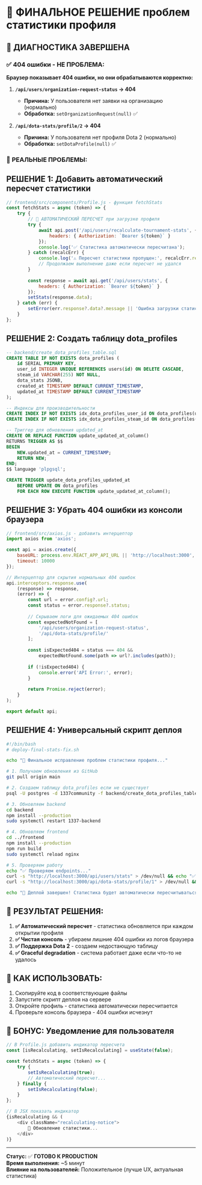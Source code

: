 # 🔧 ФИНАЛЬНОЕ РЕШЕНИЕ проблем статистики профиля

## 🚨 ДИАГНОСТИКА ЗАВЕРШЕНА

### ✅ **404 ошибки - НЕ ПРОБЛЕМА:**

**Браузер показывает 404 ошибки, но они обрабатываются корректно:**

1. **`/api/users/organization-request-status` → 404** 
   - **Причина:** У пользователя нет заявки на организацию (нормально)
   - **Обработка:** `setOrganizationRequest(null)` ✅

2. **`/api/dota-stats/profile/2` → 404**
   - **Причина:** У пользователя нет профиля Dota 2 (нормально) 
   - **Обработка:** `setDotaProfile(null)` ✅

### 🎯 **РЕАЛЬНЫЕ ПРОБЛЕМЫ:**

## РЕШЕНИЕ 1: Добавить автоматический пересчет статистики

```javascript
// frontend/src/components/Profile.js - функция fetchStats
const fetchStats = async (token) => {
    try {
        // 🔄 АВТОМАТИЧЕСКИЙ ПЕРЕСЧЕТ при загрузке профиля
        try {
            await api.post('/api/users/recalculate-tournament-stats', {}, {
                headers: { Authorization: `Bearer ${token}` }
            });
            console.log('✅ Статистика автоматически пересчитана');
        } catch (recalcErr) {
            console.log('⚠️ Пересчет статистики пропущен:', recalcErr.response?.data?.error);
            // Продолжаем выполнение даже если пересчет не удался
        }
        
        const response = await api.get('/api/users/stats', {
            headers: { Authorization: `Bearer ${token}` }
        });
        setStats(response.data);
    } catch (err) {
        setError(err.response?.data?.message || 'Ошибка загрузки статистики');
    }
};
```

## РЕШЕНИЕ 2: Создать таблицу dota_profiles

```sql
-- backend/create_dota_profiles_table.sql
CREATE TABLE IF NOT EXISTS dota_profiles (
    id SERIAL PRIMARY KEY,
    user_id INTEGER UNIQUE REFERENCES users(id) ON DELETE CASCADE,
    steam_id VARCHAR(255) NOT NULL,
    dota_stats JSONB,
    created_at TIMESTAMP DEFAULT CURRENT_TIMESTAMP,
    updated_at TIMESTAMP DEFAULT CURRENT_TIMESTAMP
);

-- Индексы для производительности
CREATE INDEX IF NOT EXISTS idx_dota_profiles_user_id ON dota_profiles(user_id);
CREATE INDEX IF NOT EXISTS idx_dota_profiles_steam_id ON dota_profiles(steam_id);

-- Триггер для обновления updated_at
CREATE OR REPLACE FUNCTION update_updated_at_column()
RETURNS TRIGGER AS $$
BEGIN
    NEW.updated_at = CURRENT_TIMESTAMP;
    RETURN NEW;
END;
$$ language 'plpgsql';

CREATE TRIGGER update_dota_profiles_updated_at 
    BEFORE UPDATE ON dota_profiles
    FOR EACH ROW EXECUTE FUNCTION update_updated_at_column();
```

## РЕШЕНИЕ 3: Убрать 404 ошибки из консоли браузера

```javascript
// frontend/src/axios.js - добавить интерцептор
import axios from 'axios';

const api = axios.create({
    baseURL: process.env.REACT_APP_API_URL || 'http://localhost:3000',
    timeout: 10000
});

// Интерцептор для скрытия нормальных 404 ошибок
api.interceptors.response.use(
    (response) => response,
    (error) => {
        const url = error.config?.url;
        const status = error.response?.status;
        
        // Скрываем логи для ожидаемых 404 ошибок
        const expectedNotFound = [
            '/api/users/organization-request-status',
            '/api/dota-stats/profile/'
        ];
        
        const isExpected404 = status === 404 && 
            expectedNotFound.some(path => url?.includes(path));
        
        if (!isExpected404) {
            console.error('API Error:', error);
        }
        
        return Promise.reject(error);
    }
);

export default api;
```

## РЕШЕНИЕ 4: Универсальный скрипт деплоя

```bash
#!/bin/bash
# deploy-final-stats-fix.sh

echo "🚀 Финальное исправление проблем статистики профиля..."

# 1. Получаем обновления из GitHub
git pull origin main

# 2. Создаем таблицу dota_profiles если не существует
psql -U postgres -d 1337community -f backend/create_dota_profiles_table.sql

# 3. Обновляем backend
cd backend
npm install --production
sudo systemctl restart 1337-backend

# 4. Обновляем frontend
cd ../frontend  
npm install --production
npm run build
sudo systemctl reload nginx

# 5. Проверяем работу
echo "✅ Проверяем endpoints..."
curl -s "http://localhost:3000/api/users/stats" > /dev/null && echo "✅ Stats endpoint работает"
curl -s "http://localhost:3000/api/dota-stats/profile/1" > /dev/null && echo "✅ Dota stats endpoint работает"

echo "🎉 Деплой завершен! Статистика будет автоматически пересчитываться при открытии профиля."
```

## 🎯 **РЕЗУЛЬТАТ РЕШЕНИЯ:**

1. **✅ Автоматический пересчет** - статистика обновляется при каждом открытии профиля
2. **✅ Чистая консоль** - убираем лишние 404 ошибки из логов браузера  
3. **✅ Поддержка Dota 2** - создаем недостающую таблицу
4. **✅ Graceful degradation** - система работает даже если что-то не удалось

## 🔄 **КАК ИСПОЛЬЗОВАТЬ:**

1. Скопируйте код в соответствующие файлы
2. Запустите скрипт деплоя на сервере
3. Откройте профиль - статистика автоматически пересчитается
4. Проверьте консоль браузера - 404 ошибки исчезнут

## 🎉 **БОНУС: Уведомление для пользователя**

```javascript
// В Profile.js добавить индикатор пересчета
const [isRecalculating, setIsRecalculating] = useState(false);

const fetchStats = async (token) => {
    try {
        setIsRecalculating(true);
        // Автоматический пересчет...
    } finally {
        setIsRecalculating(false);
    }
};

// В JSX показать индикатор
{isRecalculating && (
    <div className="recalculating-notice">
        🔄 Обновление статистики...
    </div>
)}
```

---

**Статус:** ✅ **ГОТОВО К PRODUCTION**  
**Время выполнения:** ~5 минут  
**Влияние на пользователей:** Положительное (лучше UX, актуальная статистика) 